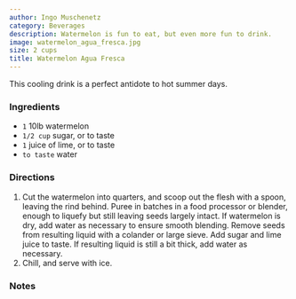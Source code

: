 ```yaml
---
author: Ingo Muschenetz
category: Beverages
description: Watermelon is fun to eat, but even more fun to drink.
image: watermelon_agua_fresca.jpg
size: 2 cups
title: Watermelon Agua Fresca
---
```


This cooling drink is a perfect antidote to hot summer days.

### Ingredients

* `1` 10lb watermelon
* `1/2 cup` sugar, or to taste
* `1` juice of lime, or to taste
* `to taste` water

### Directions

1. Cut the watermelon into quarters, and scoop out the flesh with a spoon, leaving the rind behind. Puree in batches in a food processor or blender, enough to liquefy but still leaving seeds largely intact. If watermelon is dry, add water as necessary to ensure smooth blending. Remove seeds from resulting liquid with a colander or large sieve. Add sugar and lime juice to taste. If resulting liquid is still a bit thick, add water as necessary.
2. Chill, and serve with ice.

### Notes

